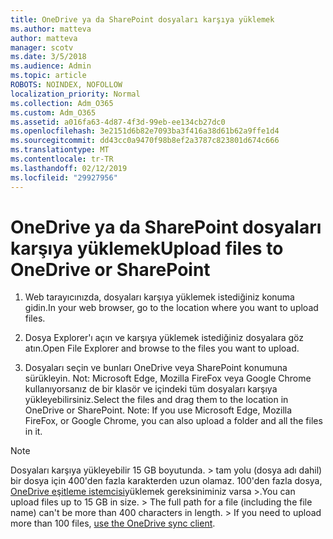 ```yaml
---
title: OneDrive ya da SharePoint dosyaları karşıya yüklemek
ms.author: matteva
author: matteva
manager: scotv
ms.date: 3/5/2018
ms.audience: Admin
ms.topic: article
ROBOTS: NOINDEX, NOFOLLOW
localization_priority: Normal
ms.collection: Adm_O365
ms.custom: Adm_O365
ms.assetid: a016fa63-4d87-4f3d-99eb-ee134cb27dc0
ms.openlocfilehash: 3e2151d6b82e7093ba3f416a38d61b62a9ffe1d4
ms.sourcegitcommit: dd43cc0a9470f98b8ef2a3787c823801d674c666
ms.translationtype: MT
ms.contentlocale: tr-TR
ms.lasthandoff: 02/12/2019
ms.locfileid: "29927956"
---
```

# <a name="upload-files-to-onedrive-or-sharepoint"></a><span data-ttu-id="f95fb-102">OneDrive ya da SharePoint dosyaları karşıya yüklemek</span><span class="sxs-lookup"><span data-stu-id="f95fb-102">Upload files to OneDrive or SharePoint</span></span>

1. <span data-ttu-id="f95fb-103">Web tarayıcınızda, dosyaları karşıya yüklemek istediğiniz konuma gidin.</span><span class="sxs-lookup"><span data-stu-id="f95fb-103">In your web browser, go to the location where you want to upload files.</span></span>
    
2. <span data-ttu-id="f95fb-104">Dosya Explorer'ı açın ve karşıya yüklemek istediğiniz dosyalara göz atın.</span><span class="sxs-lookup"><span data-stu-id="f95fb-104">Open File Explorer and browse to the files you want to upload.</span></span>
    
3. <span data-ttu-id="f95fb-p101">Dosyaları seçin ve bunları OneDrive veya SharePoint konumuna sürükleyin. Not: Microsoft Edge, Mozilla FireFox veya Google Chrome kullanıyorsanız de bir klasör ve içindeki tüm dosyaları karşıya yükleyebilirsiniz.</span><span class="sxs-lookup"><span data-stu-id="f95fb-p101">Select the files and drag them to the location in OneDrive or SharePoint. Note: If you use Microsoft Edge, Mozilla FireFox, or Google Chrome, you can also upload a folder and all the files in it.</span></span>
    
> [!NOTE]
>  <span data-ttu-id="f95fb-p102">Dosyaları karşıya yükleyebilir 15 GB boyutunda. > tam yolu (dosya adı dahil) bir dosya için 400'den fazla karakterden uzun olamaz. 100'den fazla dosya, [OneDrive eşitleme istemcisi](https://go.microsoft.com/fwlink/?linkid=866427)yüklemek gereksiniminiz varsa >.</span><span class="sxs-lookup"><span data-stu-id="f95fb-p102">You can upload files up to 15 GB in size. >  The full path for a file (including the file name) can't be more than 400 characters in length. >  If you need to upload more than 100 files, [use the OneDrive sync client](https://go.microsoft.com/fwlink/?linkid=866427).</span></span> 
  

